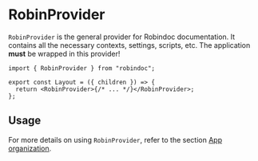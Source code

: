 # RobinProvider

`RobinProvider` is the general provider for Robindoc documentation. It contains all the necessary contexts, settings, scripts, etc. The application **must** be wrapped in this provider!

```tsx
import { RobinProvider } from "robindoc";

export const Layout = ({ children }) => {
  return <RobinProvider>{/* ... */}</RobinProvider>;
};
```

## Usage

For more details on using `RobinProvider`, refer to the section [App organization](../../01-getting-started/04-app-organization.md).
